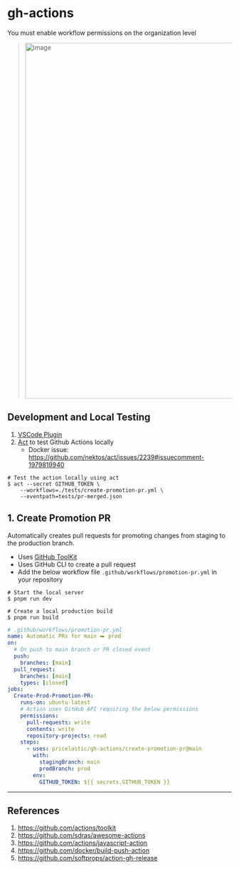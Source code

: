 # gh-actions

You must enable workflow permissions on the organization level

> <img alt="image" width="800" src="https://github.com/pricelastic/gh-actions/assets/926720/faea32df-cf14-4435-9e27-2686836115f0">

## Development and Local Testing

1. [VSCode Plugin](https://marketplace.visualstudio.com/items?itemName=GitHub.vscode-github-actions)
2. [Act](https://github.com/nektos/act) to test Github Actions locally
   - Docker issue: https://github.com/nektos/act/issues/2239#issuecomment-1979819940

```shell
# Test the action locally using act
$ act --secret GITHUB_TOKEN \
    --workflows=./tests/create-promotion-pr.yml \
    --eventpath=tests/pr-merged.json
```

## 1. Create Promotion PR

Automatically creates pull requests for promoting changes from staging to the production branch.

- Uses [GitHub ToolKit](https://github.com/actions/toolkit)
- Uses GitHub CLI to create a pull request
- Add the below workflow file `.github/workflows/promotion-pr.yml` in your repository

```shell
# Start the local server
$ pnpm run dev

# Create a local production build
$ pnpm run build
```

```yaml
# .github/workflows/promotion-pr.yml
name: Automatic PRs for main ⮕ prod
on:
  # On push to main branch or PR closed event
  push:
    branches: [main]
  pull_request:
    branches: [main]
    types: [closed]
jobs:
  Create-Prod-Promotion-PR:
    runs-on: ubuntu-latest
    # Action uses GitHub API requiring the below permissions
    permissions:
      pull-requests: write
      contents: write
      repository-projects: read
    steps:
      - uses: pricelastic/gh-actions/create-promotion-pr@main
        with:
          stagingBranch: main
          prodBranch: prod
        env:
          GITHUB_TOKEN: ${{ secrets.GITHUB_TOKEN }}
```

---

## References

1. https://github.com/actions/toolkit
2. https://github.com/sdras/awesome-actions
3. https://github.com/actions/javascript-action
4. https://github.com/docker/build-push-action
5. https://github.com/softprops/action-gh-release
